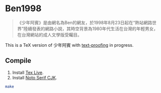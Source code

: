 # Ben1998

> 《少年阿賓》是由網名為Ben的網友，於1998年8月23日起在“熱站網路世界”陸續發表的網路小說，其時空背景為1980年代生活在台灣的年輕男女，在台灣網站的成人文學版受矚目。

This is a TeX version of 少年阿賓 with [text-proofing](tex/編者的話/note.tex) in progress.

## Compile

1. Install [Tex Live](https://www.tug.org/texlive/).
1. Install [Noto Serif CJK](https://www.google.com/get/noto/help/cjk/).

```bash
make
```